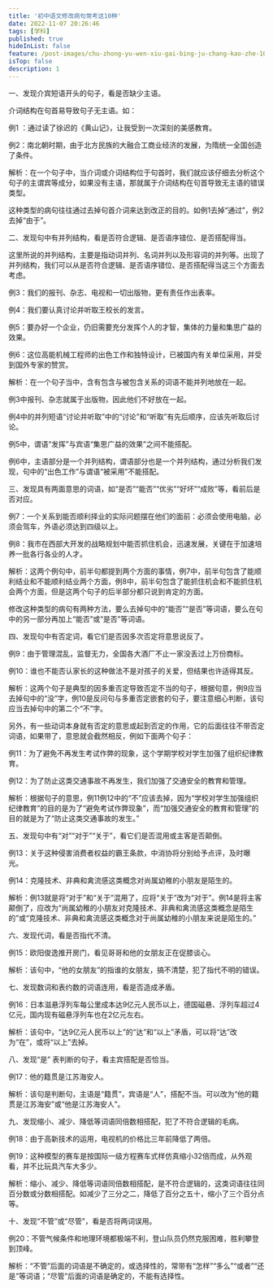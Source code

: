 ```yaml
---
title: '初中语文修改病句常考这10种'
date: 2022-11-07 20:26:46
tags: [学科]
published: true
hideInList: false
feature: /post-images/chu-zhong-yu-wen-xiu-gai-bing-ju-chang-kao-zhe-10-chong.jpg
isTop: false
description: 1
---
```

一、发现介宾短语开头的句子，看是否缺少主语。

介词结构在句首易导致句子无主语。如：

例1 ：通过读了徐迟的《黄山记》，让我受到一次深刻的美感教育。

例2：南北朝时期，由于北方民族的大融合工商业经济的发展，为隋统一全国创造了条件。

解析：在一个句子中，当介词或介词结构位于句首时，我们就应该仔细去分析这个句子的主谓宾等成分，如果没有主语，那就属于介词结构在句首导致无主语的错误类型。

这种类型的病句往往通过去掉句首介词来达到改正的目的。如例1去掉“通过”，例2去掉“由于”。


二、发现句中有并列结构，看是否符合逻辑、是否语序错位、是否搭配得当。

这里所说的并列结构，主要是指动词并列、名词并列以及形容词的并列等。出现了并列结构，我们可以从是否符合逻辑、是否语序错位、是否搭配得当这三个方面去考虑。

例3：我们的报刊、杂志、电视和一切出版物，更有责任作出表率。

例4：我们要认真讨论并听取王校长的发言。

例5：要办好一个企业，仍旧需要充分发挥个人的才智，集体的力量和集思广益的效果。

例6：这位高能机械工程师的出色工作和独特设计，已被国内有关单位采用，并受到国外专家的赞赏。

解析：在一个句子当中，含有包含与被包含关系的词语不能并列地放在一起。

例3中报刊、杂志就属于出版物，因此他们不好放在一起。

例4中的并列短语“讨论并听取”中的“讨论”和“听取”有先后顺序，应该先听取后讨论。

例5中，谓语“发挥”与宾语“集思广益的效果”之间不能搭配。

例6中，主语部分是一个并列结构，谓语部分也是一个并列结构，通过分析我们发现，句中的“出色工作”与谓语“被采用”不能搭配。


三、发现具有两面意思的词语，如“是否”“能否”“优劣”“好坏”“成败”等，看前后是否对应。

例7：一个关系到能否顺利择业的实际问题摆在他们的面前：必须会使用电脑，必须会驾车，外语必须达到四级以上。

例8：我市在西部大开发的战略规划中能否抓住机会，迅速发展，关键在于加速培养一批各行各业的人才。

解析：这两个例句中，前半句都提到两个方面的事情，例7中，前半句包含了能顺利结业和不能顺利结业两个方面，例8中，前半句包含了能抓住机会和不能抓住机会两个方面，但是这两个句子的后半部分都只说到肯定的方面。

修改这种类型的病句有两种方法，要么去掉句中的“能否”“是否”等词语，要么在句中的另一部分再加上“能否”或“是否”等词语。


四、发现句中有否定词，看它们是否因多次否定将意思说反了。

例9：由于管理混乱，监督无力，全国各大酒厂不止一家没丢过上万份商标。

例10：谁也不能否认家长的这种做法不是对孩子的关爱，但结果也许适得其反。

解析：这两个句子是典型的因多重否定导致否定不当的句子，根据句意，例9应当去掉句中的“没”字，例10是反问句与多重否定嵌套的句子，要注意细心判断，该句应当去掉句中的第二个“不”字。

另外，有一些动词本身就有否定的意思或起到否定的作用，它的后面往往不带否定词语，如果带了，意思就会截然相反，例如下面两个句子：

例11：为了避免不再发生考试作弊的现象，这个学期学校对学生加强了组织纪律教育。

例12：为了防止这类交通事故不再发生，我们加强了交通安全的教育和管理。

解析：根据句子的意思，例11例12中的“不”应该去掉，因为“学校对学生加强组织纪律教育”的目的是为了“避免考试作弊现象”，而“加强交通安全的教育和管理”的目的就是为了“防止这类交通事故的发生。”


五、发现句中有“对”“对于”“关于”，看它们是否混用或主客是否颠倒。

例13：关于这种侵害消费者权益的霸王条款，中消协将分别给予点评，及时曝光。

例14：克隆技术、非典和禽流感这类概念对尚属幼稚的小朋友是陌生的。

解析：例13就是将“对于”和“关于”混用了，应将“关于”改为“对于”。例14是将主客颠倒了，应改为“尚属幼稚的小朋友对克隆技术、非典和禽流感这类概念是陌生的”或“克隆技术、非典和禽流感这类概念对于尚属幼稚的小朋友来说是陌生的。”


六、发现代词，看是否指代不清。

例15：欧阳俊逸推开房门，看见哥哥和他的女朋友正在促膝谈心。

解析：该句中，“他的女朋友”的指谁的女朋友，搞不清楚，犯了指代不明的错误。


七、发现数词和表约数的词语连用，看是否造成矛盾。

例16：日本滋悬浮列车每公里成本达9亿元人民币以上，德国磁悬、浮列车超过4亿元，国内现有磁悬浮列车也在2亿元左右。

解析：该句中，“达9亿元人民币以上”的“达”和“以上”矛盾，可以将“达”改为“在”，或将“以上”去掉。


八、发现“是” 表判断的句子，看主宾搭配是否恰当。

例17：他的籍贯是江苏海安人。

解析：该句是判断句，主语是“籍贯”，宾语是“人”，搭配不当。可以改为“他的籍贯是江苏海安”或“他是江苏海安人”。


九、发现缩小、减少、降低等词语同倍数相搭配，犯了不符合逻辑的毛病。

例18：由于高新技术的运用，电视机的价格比三年前降低了两倍。

例19：这种模型的赛车是按国际一级方程赛车式样仿真缩小32倍而成，从外观看，并不比玩具汽车大多少。

解析：缩小、减少、降低等词语同倍数相搭配，是不符合逻辑的，这类词语往往同百分数或分数相搭配。如减少了三分之二，降低了百分之五十，缩小了三个百分点等。


十、发现“不管”或“尽管”，看是否将两词误用。

例20：不管气候条件和地理环境都极端不利，登山队员仍然克服困难，胜利攀登到顶峰。

解析：“不管”后面的词语是不确定的，或选择性的，常带有“怎样”“多么”“或者”“还是”等词语；“尽管”后面的词语是确定的，不能有选择性。
